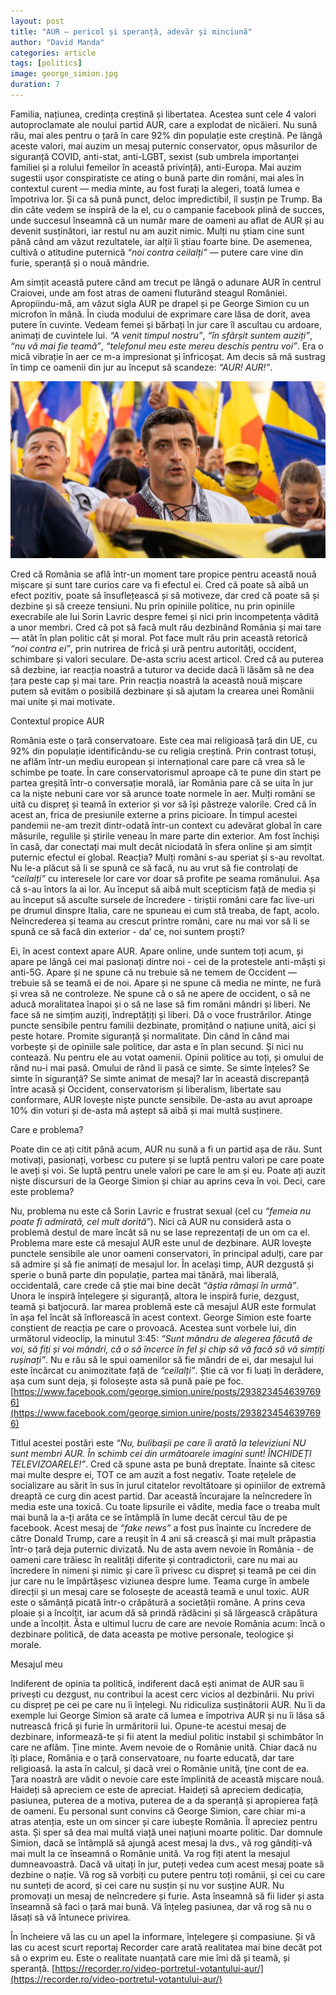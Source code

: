 ```yaml
---
layout: post
title: "AUR — pericol și speranță, adevăr și minciună"
author: "David Manda"
categories: article
tags: [politics]
image: george_simion.jpg
duration: 7
---
```


Familia, națiunea, credința creștină și libertatea. Acestea sunt cele 4 valori autoproclamate ale noului partid AUR, care a explodat de nicăieri. Nu sună rău, mai ales pentru o țară în care 92% din populație este creștină. Pe lângă aceste valori, mai auzim un mesaj puternic conservator, opus măsurilor de siguranță COVID, anti-stat, anti-LGBT, sexist (sub umbrela importanței familiei și a rolului femeilor în această privință), anti-Europa. Mai auzim sugestii ușor conspiratiste ce ating o bună parte din români, mai ales în contextul curent — media minte, au fost furați la alegeri, toată lumea e împotriva lor. Și ca să pună punct, deloc impredictibil, îl susțin pe Trump. Ba din câte vedem se inspiră de la el, cu o campanie facebook plină de succes, unde succesul înseamnă că un număr mare de oameni au aflat de AUR și au devenit susținători, iar restul nu am auzit nimic. Mulți nu știam cine sunt până când am văzut rezultatele, iar alții îi știau foarte bine. De asemenea, cultivă o atitudine puternică _“noi contra ceilalți”_ — putere care vine din furie, speranță și o nouă mândrie.

Am simțit această putere când am trecut pe lângă o adunare AUR în centrul Craiovei, unde am fost atras de oameni fluturând steagul României. Apropiindu-mă, am văzut sigla AUR pe drapel și pe George Simion cu un microfon în mână. În ciuda modului de exprimare care lăsa de dorit, avea putere în cuvinte. Vedeam femei și bărbați în jur care îl ascultau cu ardoare, animați de cuvintele lui. _“A venit timpul nostru”_, _“în sfârșit suntem auziți”_, _“nu vă mai fie teamă”_, _“telefonul meu este mereu deschis pentru voi”_. Era o mică vibrație în aer ce m-a impresionat și înfricoșat. Am decis să mă sustrag în timp ce oamenii din jur au început să scandeze: _“AUR! AUR!”_.

![image](/assets/img/george_simion.jpg)

Cred că România se află într-un moment tare propice pentru această nouă mișcare și sunt tare curios care va fi efectul ei. Cred că poate să aibă un efect pozitiv, poate să însuflețească și să motiveze, dar cred că poate să și dezbine și să creeze tensiuni. Nu prin opiniile politice, nu prin opiniile execrabile ale lui Sorin Lavric despre femei și nici prin incompetența vădită a unor membri. Cred că pot să facă mult rău dezbinând România și mai tare — atât în plan politic cât și moral. Pot face mult rău prin această retorică _“noi contra ei”_, prin nutrirea de frică și ură pentru autorități, occident, schimbare și valori seculare. De-asta scriu acest articol. Cred că au puterea să dezbine, iar reacția noastră a tuturor va decide dacă îi lăsăm să ne dea țara peste cap și mai tare. Prin reacția noastră la această nouă mișcare putem să evităm o posibilă dezbinare și să ajutam la crearea unei Românii mai unite și mai motivate.

Contextul propice AUR

România este o țară conservatoare. Este cea mai religioasă țară din UE, cu 92% din populație identificându-se cu religia creștină. Prin contrast totuși, ne aflăm într-un mediu european și internațional care pare că vrea să le schimbe pe toate. În care conservatorismul aproape că te pune din start pe partea greșită într-o conversație morală, iar România pare că se uita în jur ca la niște nebuni care vor să arunce toate normele în aer. Mulți români se uită cu dispreț și teamă în exterior și vor să își păstreze valorile. Cred că în acest an, frica de presiunile externe a prins picioare. În timpul acestei pandemii ne-am trezit dintr-odată într-un context cu adevărat global în care măsurile, regulile și știrile veneau în mare parte din exterior. Am fost închiși în casă, dar conectați mai mult decât niciodată în sfera online și am simțit puternic efectul ei global. Reacția? Mulți români s-au speriat și s-au revoltat. Nu le-a plăcut să li se spună ce să facă, nu au vrut să fie controlați de _“ceilalți”_ cu interesele lor care vor doar să profite pe seama românului. Așa că s-au întors la ai lor. Au început să aibă mult scepticism față de media și au început să asculte sursele de încredere - tiriștii români care fac live-uri pe drumul dinspre Italia, care ne spuneau ei cum stă treaba, de fapt, acolo. Neîncrederea și teama au crescut printre români, care nu mai vor să li se spună ce să facă din exterior - da’ ce, noi suntem proști?

Ei, în acest context apare AUR. Apare online, unde suntem toți acum, și apare pe lângă cei mai pasionați dintre noi - cei de la protestele anti-măști și anti-5G. Apare și ne spune că nu trebuie să ne temem de Occident — trebuie să se teamă ei de noi. Apare și ne spune că media ne minte, ne fură și vrea să ne controleze. Ne spune că o să ne apere de occident, o să ne aducă moralitatea înapoi și o să ne lase să fim români mândri și liberi. Ne face să ne simțim auziți, îndreptățiți și liberi. Dă o voce frustrărilor. Atinge puncte sensibile pentru familii dezbinate, promițând o națiune unită, aici și peste hotare. Promite siguranță și normalitate. Din când în când mai vorbește și de opiniile sale politice, dar asta e în plan secund. Și nici nu contează. Nu pentru ele au votat oamenii. Opinii politice au toți, și omului de rând nu-i mai pasă. Omului de rând îi pasă ce simte. Se simte înțeles? Se simte în siguranță? Se simte animat de mesaj? Iar în această discrepanță între acasă și Occident, conservatorism și liberalism, libertate sau conformare, AUR lovește niște puncte sensibile. De-asta au avut aproape 10% din voturi și de-asta mă aștept să aibă și mai multă susținere.

Care e problema?

Poate din ce ați citit până acum, AUR nu sună a fi un partid așa de rău. Sunt motivați, pasionați, vorbesc cu putere și se luptă pentru valori pe care poate le aveți și voi. Se luptă pentru unele valori pe care le am și eu. Poate ați auzit niște discursuri de la George Simion și chiar au aprins ceva în voi. Deci, care este problema?

Nu, problema nu este că Sorin Lavric e frustrat sexual (cel cu _“femeia nu poate fi admirată, cel mult dorită”_). Nici că AUR nu consideră asta o problemă destul de mare încât să nu se lase reprezentați de un om ca el. Problema mare este că mesajul AUR este unul de dezbinare. AUR lovește punctele sensibile ale unor oameni conservatori, în principal adulți, care par să admire și să fie animați de mesajul lor. În același timp, AUR dezgustă și sperie o bună parte din populație, partea mai tânără, mai liberală, occidentală, care crede că știe mai bine decât _“ăștia rămași în urmă”_. Unora le inspiră înțelegere și siguranță, altora le inspiră furie, dezgust, teamă și batjocură. Iar marea problemă este că mesajul AUR este formulat în așa fel încât să înflorească în acest context. George Simion este foarte conștient de reacția pe care o provoacă. Acestea sunt vorbele lui, din următorul videoclip, la minutul 3:45: _“Sunt mândru de alegerea făcută de voi, să fiți și voi mândri, că o să încerce în fel și chip să vă facă să vă simțiți rușinați”_. Nu e rău să le spui oamenilor să fie mândri de ei, dar mesajul lui este încărcat cu animozitate față de _“ceilalți”_. Știe că vor fi luați în derâdere, așa cum sunt deja, și folosește asta să pună paie pe foc.
[https://www.facebook.com/george.simion.unire/posts/2938234546397696](https://www.facebook.com/george.simion.unire/posts/2938234546397696)

Titlul acestei postări este _“Nu, bulibașii pe care îi arată la televiziuni NU sunt membri AUR. În schimb cei din următoarele imagini sunt! ÎNCHIDEȚI TELEVIZOARELE!”_. Cred că spune asta pe bună dreptate. Înainte să citesc mai multe despre ei, TOT ce am auzit a fost negativ. Toate rețelele de socializare au sărit în sus în jurul citatelor revoltătoare și opiniilor de extremă dreaptă ce curg din acest partid. Dar această încurajare la neîncredere în media este una toxică. Cu toate lipsurile ei vădite, media face o treaba mult mai bună la a-ți arăta ce se întâmplă în lume decât cercul tău de pe facebook. Acest mesaj de _“fake news”_ a fost pus înainte cu încredere de către Donald Trump, care a reușit în 4 ani să crească și mai mult prăpastia într-o țară deja puternic divizată. Nu de asta avem nevoie în România - de oameni care trăiesc în realități diferite și contradictorii, care nu mai au încredere în nimeni și nimic și care îi privesc cu dispreț și teamă pe cei din jur care nu le împărtășesc viziunea despre lume. Teama curge în ambele direcții și un mesaj care se folosește de această teamă e unul toxic. AUR este o sămânță picată într-o crăpătură a societății române. A prins ceva ploaie și a încolțit, iar acum dă să prindă rădăcini și să lărgească crăpătura unde a încolțit. Ăsta e ultimul lucru de care are nevoie România acum: încă o dezbinare politică, de data aceasta pe motive personale, teologice și morale.

Mesajul meu

Indiferent de opinia ta politică, indiferent dacă ești animat de AUR sau îi privești cu dezgust, nu contribui la acest cerc vicios al dezbinării. Nu privi cu dispreț pe cei pe care nu îi înțelegi. Nu ridiculiza susținătorii AUR. Nu îi da exemple lui George Simion să arate că lumea e împotriva AUR și nu îi lăsa să nutrească frică și furie în urmăritorii lui. Opune-te acestui mesaj de dezbinare, informează-te și fii atent la mediul politic instabil și schimbător în care ne aflăm. Ține minte. Avem nevoie de o Românie unită. Chiar dacă nu îți place, România e o țară conservatoare, nu foarte educată, dar tare religioasă. Ia asta în calcul, și dacă vrei o Românie unită, ţine cont de ea. Țara noastră are vădit o nevoie care este împlinită de această mișcare nouă. Haideți să apreciem ce este de apreciat. Haideți să apreciem dedicația, pasiunea, puterea de a motiva, puterea de a da speranță și apropierea față de oameni. Eu personal sunt convins că George Simion, care chiar mi-a atras atenția, este un om sincer și care iubește România. Îl apreciez pentru asta. Și sper să dea mai multă viață unei națiuni moarte politic. Dar domnule Simion, dacă se întâmplă să ajungă acest mesaj la dvs., vă rog gândiți-vă mai mult la ce înseamnă o Românie unită. Va rog fiți atent la mesajul dumneavoastră. Dacă vă uitați în jur, puteți vedea cum acest mesaj poate să dezbine o nație. Vă rog să vorbiți cu putere pentru toți românii, și cei cu care nu sunteți de acord, și cei care nu susțin și nu vor susține AUR. Nu promovați un mesaj de neîncredere și furie. Asta înseamnă să fii lider și asta înseamnă să faci o țară mai bună. Vă înțeleg pasiunea, dar vă rog să nu o lăsați să vă întunece privirea.

În încheiere vă las cu un apel la informare, înțelegere și compasiune. Și vă las cu acest scurt reportaj Recorder care arată realitatea mai bine decât pot să o exprim eu. Este o realitate nuanțată care mie îmi dă și teamă, și speranță. [https://recorder.ro/video-portretul-votantului-aur/](https://recorder.ro/video-portretul-votantului-aur/)
